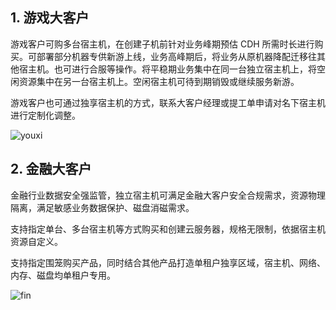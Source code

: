 ## 1. 游戏大客户

游戏客户可购多台宿主机，在创建子机前针对业务峰期预估 CDH 所需时长进行购买。可部署部分机器专供新游上线，业务高峰期后，将业务从原机器降配迁移往其他宿主机。也可进行合服等操作。将平稳期业务集中在同一台独立宿主机上，将空闲资源集中在另一台宿主机上。空闲宿主机可待到期销毁或继续服务新游。

游戏客户也可通过独享宿主机的方式，联系大客户经理或提工单申请对名下宿主机进行定制化调整。

![youxi](http://imgcache.tcecqpoc.fsphere.cn/image/mc.qcloudimg.com/static/img/2f2f7d7b8bb3439faff1f998853030b9/image.png)



## 2. 金融大客户

金融行业数据安全强监管，独立宿主机可满足金融大客户安全合规需求，资源物理隔离，满足敏感业务数据保护、磁盘消磁需求。

支持指定单台、多台宿主机等方式购买和创建云服务器，规格无限制，依据宿主机资源自定义。

支持指定围笼购买产品，同时结合其他产品打造单租户独享区域，宿主机、网络、内存、磁盘均单租户专用。

![fin](http://imgcache.tcecqpoc.fsphere.cn/image/mc.qcloudimg.com/static/img/b8ae6b5de3e35202f1fc3d63895d1f97/image.png)

